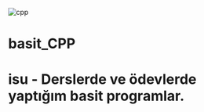 ![cpp](https://blog.eduonix.com/wp-content/uploads/2015/11/C-3-More-on-C-Syntax.png)
# basit_CPP
# isu - Derslerde ve ödevlerde yaptığım basit programlar.

